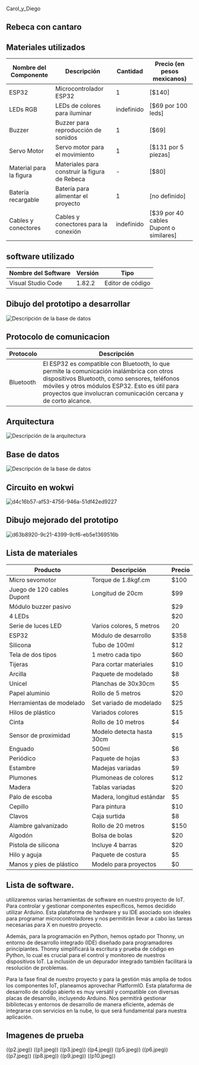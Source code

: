 Carol_y_Diego
## Rebeca con cantaro 
## Materiales utilizados 

| Nombre del Componente | Descripción                   | Cantidad      | Precio (en pesos mexicanos) |
| ---------------------- | ------------------------------ | ------------- | -------------------------- |
| ESP32                  | Microcontrolador ESP32         | 1             | [$140]                     |
| LEDs RGB               | LEDs de colores para iluminar  | indefinido    | [$69 por 100 leds]          |
| Buzzer                 | Buzzer para reproducción de sonidos | 1          | [$69]                      |
| Servo Motor            | Servo motor para el movimiento | 1             | [$131 por 5 piezas]         |
| Material para la figura| Materiales para construir la figura de Rebeca | - | [$80]                      |
| Batería recargable     | Batería para alimentar el proyecto | 1           | [no definido]               |
| Cables y conectores    | Cables y conectores para la conexión | indefinido | [$39 por 40 cables Dupont o similares] |
## software utilizado
| Nombre del Software  | Versión   | Tipo             |
| -------------------- | --------- | ---------------- |
| Visual Studio Code   | 1.82.2    | Editor de código |
## Dibujo del prototipo a desarrollar
![Descripción de la base de datos](https://github.com/car-o-l-i/Caro_y_Diegue/blob/main/rebecacc.png)

## Protocolo de comunicacion
| Protocolo  | Descripción                                                                                           |
| ---------- | ----------------------------------------------------------------------------------------------------- |
| Bluetooth  | El ESP32 es compatible con Bluetooth, lo que permite la comunicación inalámbrica con otros dispositivos Bluetooth, como sensores, teléfonos móviles y otros módulos ESP32. Esto es útil para proyectos que involucran comunicación cercana y de corto alcance. |

## Arquitectura
![Descripción de la arquitectura](https://github.com/car-o-l-i/Caro_y_Diegue/blob/main/Colorful%20Clean%20Project%20Planning%20Concept%20Map%20Graph.png)

## Base de datos 
![Descripción de la base de datos](https://github.com/car-o-l-i/Caro_y_Diegue/blob/main/diagramaRebeca_Cantaro.png)

## Circuito en wokwi
![d4c16b57-af53-4756-946a-51df42ed9227](https://github.com/car-o-l-i/Caro_y_Diegue/assets/143035138/6dcd8dd0-6575-4ec3-bc1c-8ce21674d1ab)

##  Dibujo mejorado del prototipo
![d63b8920-9c21-4399-9cf6-eb5e1369516b](https://github.com/car-o-l-i/Caro_y_Diegue/assets/143035138/0e552f81-e0a0-493b-9985-778d0631fd30)

## Lista de materiales

| Producto                     | Descripción                | Precio |
|------------------------------|----------------------------|--------|
| Micro sevomotor              | Torque de 1.8kgf.cm        | $100    |
| Juego de 120 cables Dupont   | Longitud de 20cm           | $99    |
| Módulo buzzer pasivo         |                            | $29    |
| 4 LEDs                       |                            | $20    |
| Serie de luces LED           | Varios colores, 5 metros   | 20    |
| ESP32                        | Módulo de desarrollo       | $358    |
| Silicona                      | Tubo de 100ml              | $12    |
| Tela de dos tipos            | 1 metro cada tipo          | $60    |
| Tijeras                      | Para cortar materiales     | $10    |
| Arcilla                      | Paquete de modelado        | $8     |
| Unicel                       | Planchas de 30x30cm        | $5     |
| Papel aluminio               | Rollo de 5 metros          | $20     |
| Herramientas de modelado     | Set variado de modelado    | $25    |
| Hilos de plástico            | Variados colores           | $15    |
| Cinta                        | Rollo de 10 metros         | $4     |
| Sensor de proximidad         | Modelo detecta hasta 30cm  | $15    |
| Enguado                       | 500ml                      | $6     |
| Periódico                    | Paquete de hojas           | $3     |
| Estambre                     | Madejas variadas           | $9     |
| Plumones                     | Plumoneas de colores         | $12    |
| Madera                       | Tablas variadas            | $20    |
| Palo de escoba               | Madera, longitud estándar  | $5     |
| Cepillo                      | Para pintura               | $10     |
| Clavos                       | Caja surtida               | $8     |
| Alambre galvanizado          | Rollo de 20 metros         | $150    |
| Algodón                      | Bolsa de bolas             | $20     |
| Pistola de silicona          | Incluye 4 barras           | $20    |
| Hilo y aguja                 | Paquete de costura         | $5     |
| Manos y pies de plástico      | Modelo para proyectos      | $0    |


##  Lista de software.
utilizaremos varias herramientas de software en nuestro proyecto de IoT. Para controlar y gestionar componentes específicos, hemos decidido utilizar Arduino. Esta plataforma de hardware y su IDE asociado son ideales para programar microcontroladores y nos permitirán llevar a cabo las tareas necesarias para X en nuestro proyecto.

Además, para la programación en Python, hemos optado por Thonny, un entorno de desarrollo integrado (IDE) diseñado para programadores principiantes. Thonny simplificará la escritura y prueba de código en Python, lo cual es crucial para el control y monitoreo de nuestros dispositivos IoT. La inclusión de un depurador integrado también facilitará la resolución de problemas.

Para la fase final de nuestro proyecto y para la gestión más amplia de todos los componentes IoT, planeamos aprovechar PlatformIO. Esta plataforma de desarrollo de código abierto es muy versátil y compatible con diversas placas de desarrollo, incluyendo Arduino. Nos permitirá gestionar bibliotecas y entornos de desarrollo de manera eficiente, además de integrarse con servicios en la nube, lo que será fundamental para nuestra aplicación.

##  Imagenes de prueba
((p2.jpeg))
((p1.jpeg))
((p3.jpeg))
((p4.jpeg))
((p5.jpeg))
((p6.jpeg))
((p7.jpeg))
((p8.jpeg))
((p9.jpeg))
((p10.jpeg))





